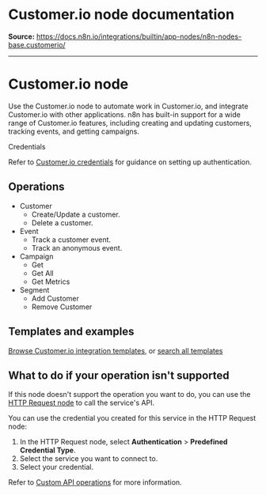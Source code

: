 # Customer.io node documentation

**Source:** https://docs.n8n.io/integrations/builtin/app-nodes/n8n-nodes-base.customerio/

---

# Customer.io node

Use the Customer.io node to automate work in Customer.io, and integrate Customer.io with other applications. n8n has built-in support for a wide range of Customer.io features, including creating and updating customers, tracking events, and getting campaigns.

Credentials

Refer to [Customer.io credentials](../../credentials/customerio/) for guidance on setting up authentication.

## Operations

- Customer
  - Create/Update a customer.
  - Delete a customer.
- Event
  - Track a customer event.
  - Track an anonymous event.
- Campaign
  - Get
  - Get All
  - Get Metrics
- Segment
  - Add Customer
  - Remove Customer

## Templates and examples

[Browse Customer.io integration templates](https://n8n.io/integrations/customerio/), or [search all templates](https://n8n.io/workflows/)

## What to do if your operation isn't supported

If this node doesn't support the operation you want to do, you can use the [HTTP Request node](../../core-nodes/n8n-nodes-base.httprequest/) to call the service's API.

You can use the credential you created for this service in the HTTP Request node:

1. In the HTTP Request node, select **Authentication** > **Predefined Credential Type**.
2. Select the service you want to connect to.
3. Select your credential.

Refer to [Custom API operations](../../../custom-operations/) for more information.
